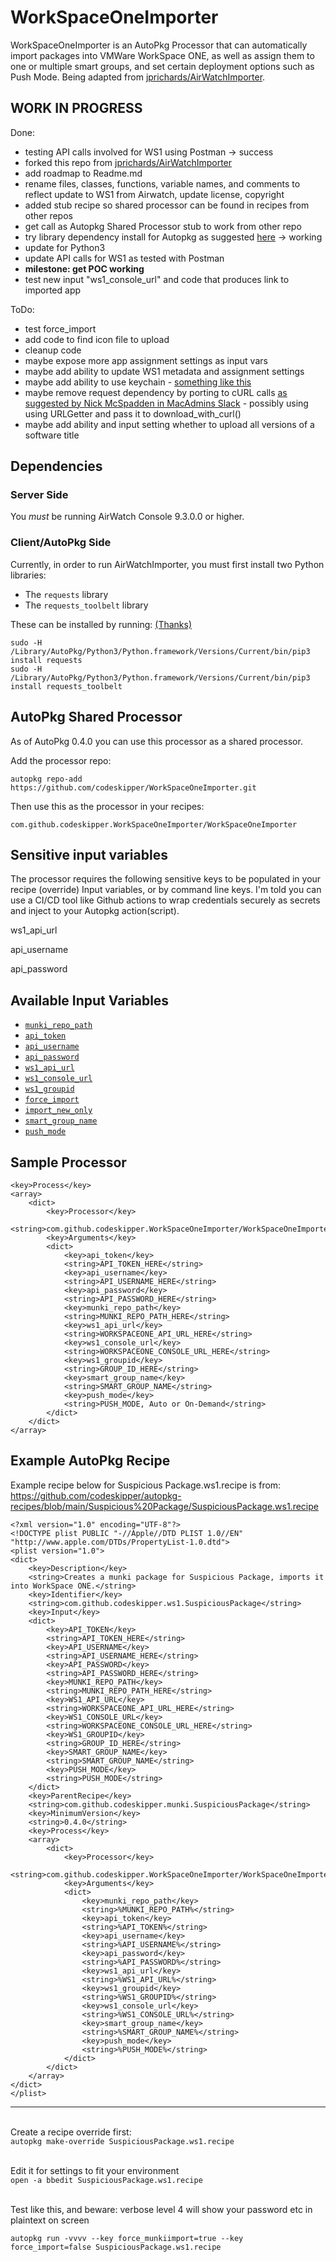 # WorkSpaceOneImporter
WorkSpaceOneImporter is an AutoPkg Processor that can automatically import packages into VMWare WorkSpace ONE, as well as assign them to one or multiple smart groups, and set certain deployment options such as Push Mode.
Being adapted from [jprichards/AirWatchImporter](https://github.com/jprichards/AirWatchImporter).

## WORK IN PROGRESS

Done:
 * testing API calls involved for WS1 using Postman -> success
 * forked this repo from [jprichards/AirWatchImporter](https://github.com/jprichards/AirWatchImporter)
 * add roadmap to Readme.md
 * rename files, classes, functions, variable names, and comments to reflect update to WS1 from Airwatch, update license, copyright
 * added stub recipe so shared processor can be found in recipes from other repos
 * get call as Autopkg Shared Processor stub to work from other repo
 * try library dependency install for Autopkg as suggested [here](https://blog.eisenschmiede.com/posts/install-python-modules-in-autopkg-context/) -> working
 * update for Python3
 * update API calls for WS1 as tested with Postman
 * **milestone: get POC working**
 * test new input "ws1_console_url" and code that produces link to imported app

ToDo:
 * test force_import
 * add code to find icon file to upload
 * cleanup code
 * maybe expose more app assignment settings as input vars
 * maybe add ability to update WS1 metadata and assignment settings
 * maybe add ability to use keychain - [something like this](https://stackoverflow.com/questions/57838889/manage-keychain-to-codesign-macos-ios-app-with-xcodebuild-unattended)
 * maybe remove request dependency by porting to cURL calls [as suggested by Nick McSpadden in MacAdmins Slack](https://macadmins.slack.com/archives/C056155B4/p1577123804089700) - possibly using using URLGetter and pass it to download_with_curl()
 * maybe add ability and input setting whether to upload all versions of a software title


## Dependencies

### Server Side
You _must_ be running AirWatch Console 9.3.0.0 or higher.

### Client/AutoPkg Side

Currently, in order to run AirWatchImporter, you must first install two Python libraries:

* The `requests` library
* The `requests_toolbelt` library

These can be installed by running: [(Thanks)](https://blog.eisenschmiede.com/posts/install-python-modules-in-autopkg-context/)

```
sudo -H /Library/AutoPkg/Python3/Python.framework/Versions/Current/bin/pip3 install requests
sudo -H /Library/AutoPkg/Python3/Python.framework/Versions/Current/bin/pip3 install requests_toolbelt
```

## AutoPkg Shared Processor

As of AutoPkg 0.4.0 you can use this processor as a shared processor.

Add the processor repo:

```
autopkg repo-add https://github.com/codeskipper/WorkSpaceOneImporter.git
```

Then use this as the processor in your recipes:

```
com.github.codeskipper.WorkSpaceOneImporter/WorkSpaceOneImporter
```

## Sensitive input variables
The processor requires the following sensitive keys to be populated in your recipe (override) Input variables, or by command line keys. I'm told you can use a CI/CD tool like Github actions to wrap credentials securely as secrets and inject to your Autopkg action(script).

ws1_api_url

api_username

api_password


## Available Input Variables
* [`munki_repo_path`](https://github.com/codeskipper/WorkSpaceOneImporter/wiki/munki_repo_path)
* [`api_token`](https://github.com/codeskipper/WorkSpaceOneImporter/wiki/api_token)
* [`api_username`](https://github.com/codeskipper/WorkSpaceOneImporter/wiki/api_username)
* [`api_password`](https://github.com/codeskipper/WorkSpaceOneImporter/wiki/api_password)
* [`ws1_api_url`](https://github.com/codeskipper/WorkSpaceOneImporter/wiki/ws1_api_url)
* [`ws1_console_url`](https://github.com/codeskipper/WorkSpaceOneImporter/wiki/ws1_console_url)
* [`ws1_groupid`](https://github.com/codeskipper/WorkSpaceOneImporter/wiki/ws1_groupid)
* [`force_import`](https://github.com/codeskipper/WorkSpaceOneImporter/wiki/force_import)
* [`import_new_only`](https://github.com/codeskipper/WorkSpaceOneImporter/wiki/import_new_only)
* [`smart_group_name`](https://github.com/codeskipper/WorkSpaceOneImporter/wiki/smart_group_name)
* [`push_mode`](https://github.com/codeskipper/WorkSpaceOneImporter/wiki/push_mode)

## Sample Processor
```
<key>Process</key>
<array>
	<dict>
		<key>Processor</key>
		<string>com.github.codeskipper.WorkSpaceOneImporter/WorkSpaceOneImporter</string>
		<key>Arguments</key>
		<dict>
			<key>api_token</key>
			<string>API_TOKEN_HERE</string>
			<key>api_username</key>
			<string>API_USERNAME_HERE</string>
			<key>api_password</key>
			<string>API_PASSWORD_HERE</string>
			<key>munki_repo_path</key>
			<string>MUNKI_REPO_PATH_HERE</string>
			<key>ws1_api_url</key>
			<string>WORKSPACEONE_API_URL_HERE</string>
			<key>ws1_console_url</key>
			<string>WORKSPACEONE_CONSOLE_URL_HERE</string>
			<key>ws1_groupid</key>
			<string>GROUP_ID_HERE</string>
			<key>smart_group_name</key>
			<string>SMART_GROUP_NAME</string>
			<key>push_mode</key>
			<string>PUSH_MODE, Auto or On-Demand</string>
		</dict>
	</dict>
</array>
```

## Example AutoPkg Recipe

Example recipe below for Suspicious Package.ws1.recipe  is from:
https://github.com/codeskipper/autopkg-recipes/blob/main/Suspicious%20Package/SuspiciousPackage.ws1.recipe

```
<?xml version="1.0" encoding="UTF-8"?>
<!DOCTYPE plist PUBLIC "-//Apple//DTD PLIST 1.0//EN" "http://www.apple.com/DTDs/PropertyList-1.0.dtd">
<plist version="1.0">
<dict>
	<key>Description</key>
	<string>Creates a munki package for Suspicious Package, imports it into WorkSpace ONE.</string>
	<key>Identifier</key>
	<string>com.github.codeskipper.ws1.SuspiciousPackage</string>
	<key>Input</key>
	<dict>
		<key>API_TOKEN</key>
		<string>API_TOKEN_HERE</string>
		<key>API_USERNAME</key>
		<string>API_USERNAME_HERE</string>
		<key>API_PASSWORD</key>
		<string>API_PASSWORD_HERE</string>
		<key>MUNKI_REPO_PATH</key>
		<string>MUNKI_REPO_PATH_HERE</string>
		<key>WS1_API_URL</key>
		<string>WORKSPACEONE_API_URL_HERE</string>
		<key>WS1_CONSOLE_URL</key>
		<string>WORKSPACEONE_CONSOLE_URL_HERE</string>
		<key>WS1_GROUPID</key>
		<string>GROUP_ID_HERE</string>
		<key>SMART_GROUP_NAME</key>
		<string>SMART_GROUP_NAME</string>
		<key>PUSH_MODE</key>
		<string>PUSH_MODE</string>
	</dict>
	<key>ParentRecipe</key>
	<string>com.github.codeskipper.munki.SuspiciousPackage</string>
	<key>MinimumVersion</key>
	<string>0.4.0</string>
	<key>Process</key>
	<array>
		<dict>
			<key>Processor</key>
			<string>com.github.codeskipper.WorkSpaceOneImporter/WorkSpaceOneImporter</string>
			<key>Arguments</key>
			<dict>
				<key>munki_repo_path</key>
				<string>%MUNKI_REPO_PATH%</string>
				<key>api_token</key>
				<string>%API_TOKEN%</string>
				<key>api_username</key>
				<string>%API_USERNAME%</string>
				<key>api_password</key>
				<string>%API_PASSWORD%</string>
				<key>ws1_api_url</key>
				<string>%WS1_API_URL%</string>
				<key>ws1_groupid</key>
				<string>%WS1_GROUPID%</string>
				<key>ws1_console_url</key>
				<string>%WS1_CONSOLE_URL%</string>
				<key>smart_group_name</key>
				<string>%SMART_GROUP_NAME%</string>
				<key>push_mode</key>
				<string>%PUSH_MODE%</string>
			</dict>
		</dict>
	</array>
</dict>
</plist>
```
___
<br/>Create a recipe override first:<br/>
```autopkg make-override SuspiciousPackage.ws1.recipe```

<br/>Edit it for settings to fit your environment<br/>
```open -a bbedit SuspiciousPackage.ws1.recipe```

<br/>Test like this, and beware: verbose level 4 will show your password etc in plaintext on screen
````
autopkg run -vvvv --key force_munkiimport=true --key force_import=false SuspiciousPackage.ws1.recipe
````
